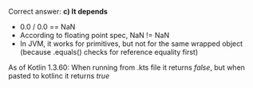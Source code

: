 Correct answer: **c) It depends**

* 0.0 / 0.0 == NaN
* According to floating point spec, NaN != NaN
* In JVM, it works for primitives, but not for the same wrapped object (because .equals() checks for reference equality first)

As of Kotlin 1.3.60:
When running from .kts file it returns *false*, but when pasted to kotlinc it returns *true*
